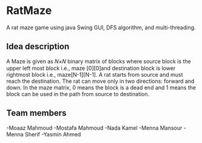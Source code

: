 # RatMaze

A rat maze game using java Swing GUI, DFS algorithm, and multi-threading.

## Idea description

A Maze is given as 𝑁×𝑁 binary matrix of blocks where source block is the upper left most block 
i.e., maze [0][0]and destination block is lower rightmost block i.e., maze[N-1][N-1]. 
A rat starts from source and must reach the destination.
The rat can move only in two directions: forward and down. 
In the maze matrix, 0 means the block is a dead end and 1 means the block can be used in the path from source to destination.

## Team members

-Moaaz Mahmoud
-Mostafa Mahmoud
-Nada Kamel
-Menna Mansour
-Menna Sherif
-Yasmin Ahmed

